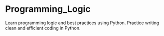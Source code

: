 # Programming_Logic
Learn programming  logic and best practices using Python. 
Practice writing clean and efficient coding in Python. 
